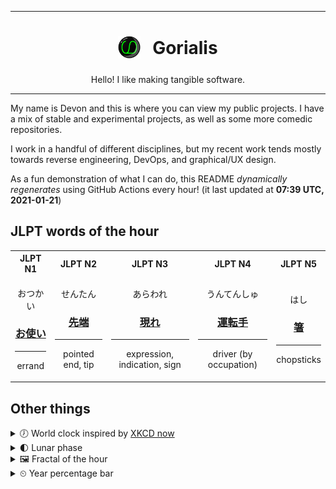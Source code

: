 ***

<h1 align="center">
<sub>
    <img src="readme/resources/avatar.png" height="36">
</sub>
&nbsp;
Gorialis
</h1>
<p align="center">
Hello! I like making tangible software.
</p>

***

My name is Devon and this is where you can view my public projects. I have a mix of stable and experimental projects, as well as some more comedic repositories.

I work in a handful of different disciplines, but my recent work tends mostly towards reverse engineering, DevOps, and graphical/UX design.

As a fun demonstration of what I can do, this README *dynamically regenerates* using GitHub Actions every hour! (it last updated at **07:39 UTC, 2021-01-21**)

<h2>JLPT words of the hour</h2>
<table>
    <tr>
        <th>JLPT N1</th>
        <th>JLPT N2</th>
        <th>JLPT N3</th>
        <th>JLPT N4</th>
        <th>JLPT N5</th>
    </tr>
    <tr>
        <td>
            <p align="center">おつかい</p>
            <h3 align="center"><b><a href="https://jisho.org/search/%E3%81%8A%E4%BD%BF%E3%81%84">お使い</a></b></h3>
            <hr>
            <p align="center">errand</p>
        </td>
        <td>
            <p align="center">せんたん</p>
            <h3 align="center"><b><a href="https://jisho.org/search/%E5%85%88%E7%AB%AF">先端</a></b></h3>
            <hr>
            <p align="center">pointed end,<wbr> tip</p>
        </td>
        <td>
            <p align="center">あらわれ</p>
            <h3 align="center"><b><a href="https://jisho.org/search/%E7%8F%BE%E3%82%8C">現れ</a></b></h3>
            <hr>
            <p align="center">expression,<wbr> indication,<wbr> sign</p>
        </td>
        <td>
            <p align="center">うんてんしゅ</p>
            <h3 align="center"><b><a href="https://jisho.org/search/%E9%81%8B%E8%BB%A2%E6%89%8B">運転手</a></b></h3>
            <hr>
            <p align="center">driver (by occupation)</p>
        </td>
        <td>
            <p align="center">はし</p>
            <h3 align="center"><b><a href="https://jisho.org/search/%E7%AE%B8">箸</a></b></h3>
            <hr>
            <p align="center">chopsticks</p>
        </td>
    </tr>
</table>

<h2>Other things</h2>
<details>
<summary>🕖  World clock inspired by <a href="https://xkcd.com/now">XKCD now</a></summary>

> <img src="generated/now.png" width="512">

</details>
<details>
<summary>🌓 Lunar phase</summary>

The moon is approximately 29.51% through its phase (First Quarter).

</details>
<details>
<summary>&#x1f5bc; Fractal of the hour</summary>

> <img src="generated/fractal.png" width="512">

</details>
<details>
<summary>&#x23f2; Year percentage bar</summary>
<pre><code>2021 [█▁▁▁▁▁▁▁▁▁▁▁▁▁▁▁▁▁▁▁] 5.57%</code></pre>
</details>
